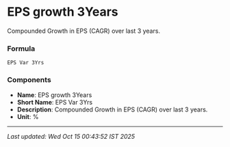 # EPS growth 3Years
Compounded Growth in EPS (CAGR) over last 3 years.

### Formula
```text
EPS Var 3Yrs
```


### Components
- **Name**: EPS growth 3Years
- **Short Name**: EPS Var 3Yrs
- **Description**: Compounded Growth in EPS (CAGR) over last 3 years.
- **Unit**: %

---
*Last updated: Wed Oct 15 00:43:52 IST 2025*
